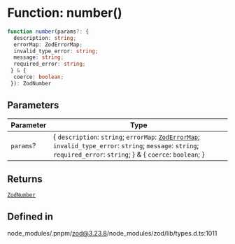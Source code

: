 # Function: number()

```ts
function number(params?: {
  description: string;
  errorMap: ZodErrorMap;
  invalid_type_error: string;
  message: string;
  required_error: string;
 } & {
  coerce: boolean;
 }): ZodNumber
```

## Parameters

| Parameter | Type |
| ------ | ------ |
| `params`? | \{ `description`: `string`; `errorMap`: [`ZodErrorMap`](../type-aliases/ZodErrorMap.md); `invalid_type_error`: `string`; `message`: `string`; `required_error`: `string`; \} & \{ `coerce`: `boolean`; \} |

## Returns

[`ZodNumber`](../classes/ZodNumber.md)

## Defined in

node\_modules/.pnpm/zod@3.23.8/node\_modules/zod/lib/types.d.ts:1011
